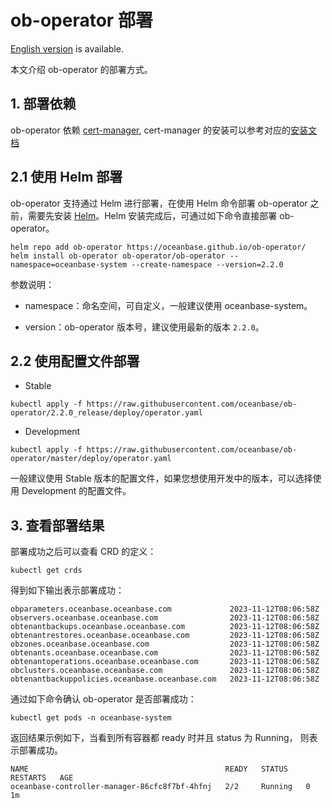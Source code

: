 # ob-operator 部署

[English version](../en_US/deploy.md) is available.

本文介绍 ob-operator 的部署方式。

## 1. 部署依赖
ob-operator 依赖 [cert-manager](https://cert-manager.io/docs/), cert-manager 的安装可以参考对应的[安装文档](https://cert-manager.io/docs/installation/)

## 2.1 使用 Helm 部署
ob-operator 支持通过 Helm 进行部署，在使用 Helm 命令部署 ob-operator 之前，需要先安装 [Helm](https://github.com/helm/helm)。Helm 安装完成后，可通过如下命令直接部署 ob-operator。

```shell
helm repo add ob-operator https://oceanbase.github.io/ob-operator/
helm install ob-operator ob-operator/ob-operator --namespace=oceanbase-system --create-namespace --version=2.2.0
```

参数说明：

* namespace：命名空间，可自定义，一般建议使用 oceanbase-system。

* version：ob-operator 版本号，建议使用最新的版本 `2.2.0`。

## 2.2 使用配置文件部署

* Stable
```shell
kubectl apply -f https://raw.githubusercontent.com/oceanbase/ob-operator/2.2.0_release/deploy/operator.yaml
```
* Development
```shell
kubectl apply -f https://raw.githubusercontent.com/oceanbase/ob-operator/master/deploy/operator.yaml
```

一般建议使用 Stable 版本的配置文件，如果您想使用开发中的版本，可以选择使用 Development 的配置文件。


## 3. 查看部署结果

部署成功之后可以查看 CRD 的定义：

```shell
kubectl get crds
```

得到如下输出表示部署成功：

```shell
obparameters.oceanbase.oceanbase.com             2023-11-12T08:06:58Z
observers.oceanbase.oceanbase.com                2023-11-12T08:06:58Z
obtenantbackups.oceanbase.oceanbase.com          2023-11-12T08:06:58Z
obtenantrestores.oceanbase.oceanbase.com         2023-11-12T08:06:58Z
obzones.oceanbase.oceanbase.com                  2023-11-12T08:06:58Z
obtenants.oceanbase.oceanbase.com                2023-11-12T08:06:58Z
obtenantoperations.oceanbase.oceanbase.com       2023-11-12T08:06:58Z
obclusters.oceanbase.oceanbase.com               2023-11-12T08:06:58Z
obtenantbackuppolicies.oceanbase.oceanbase.com   2023-11-12T08:06:58Z
```

通过如下命令确认 ob-operator 是否部署成功：

```shell
kubectl get pods -n oceanbase-system
```

返回结果示例如下，当看到所有容器都 ready 时并且 status 为 Running， 则表示部署成功。

```shell
NAME                                            READY   STATUS    RESTARTS   AGE
oceanbase-controller-manager-86cfc8f7bf-4hfnj   2/2     Running   0          1m
```
